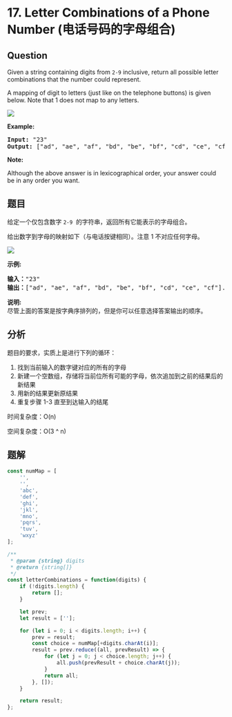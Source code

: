 # 17. Letter Combinations of a Phone Number (电话号码的字母组合)

## Question

Given a string containing digits from `2-9` inclusive, return all possible letter combinations that the number could represent.

A mapping of digit to letters (just like on the telephone buttons) is given below. Note that 1 does not map to any letters.

![](http://upload.wikimedia.org/wikipedia/commons/thumb/7/73/Telephone-keypad2.svg/200px-Telephone-keypad2.svg.png)

**Example:**

<pre><strong>Input: </strong>"23"
<strong>Output:</strong> ["ad", "ae", "af", "bd", "be", "bf", "cd", "ce", "cf"].
</pre>

**Note:**

Although the above answer is in lexicographical order, your answer could be in any order you want.

## 题目

给定一个仅包含数字 `2-9`  的字符串，返回所有它能表示的字母组合。

给出数字到字母的映射如下（与电话按键相同）。注意 1 不对应任何字母。

![](http://upload.wikimedia.org/wikipedia/commons/thumb/7/73/Telephone-keypad2.svg/200px-Telephone-keypad2.svg.png)

**示例:**

<pre><strong>输入：</strong>"23"
<strong>输出：</strong>["ad", "ae", "af", "bd", "be", "bf", "cd", "ce", "cf"].
</pre>

**说明:**  
尽管上面的答案是按字典序排列的，但是你可以任意选择答案输出的顺序。

## 分析

题目的要求，实质上是进行下列的循环：

1. 找到当前输入的数字键对应的所有的字母
2. 新建一个空数组，存储将当前位所有可能的字母，依次追加到之前的结果后的新结果
3. 用新的结果更新原结果
4. 重复步骤 1-3 直至到达输入的结尾

时间复杂度：O(n)

空间复杂度：O(3 ^ n)

## 题解

```javascript
const numMap = [
    '',
    '',
    'abc',
    'def',
    'ghi',
    'jkl',
    'mno',
    'pqrs',
    'tuv',
    'wxyz'
];

/**
 * @param {string} digits
 * @return {string[]}
 */
const letterCombinations = function(digits) {
    if (!digits.length) {
        return [];
    }

    let prev;
    let result = [''];

    for (let i = 0; i < digits.length; i++) {
        prev = result;
        const choice = numMap[+digits.charAt(i)];
        result = prev.reduce((all, prevResult) => {
            for (let j = 0; j < choice.length; j++) {
                all.push(prevResult + choice.charAt(j));
            }
            return all;
        }, []);
    }

    return result;
};
```
